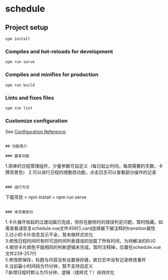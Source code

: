 # schedule

## Project setup
```
npm install
```

### Compiles and hot-reloads for development
```
npm run serve
```

### Compiles and minifies for production
```
npm run build
```

### Lints and fixes files
```
npm run lint
```

### Customize configuration
See [Configuration Reference](https://cli.vuejs.org/config/).
```

## 功能简介

### 基本功能
```
1.简单的日程管理组件，少量参数可自定义（每日起止时间，每周需要的天数，卡牌背景色） 
2.可以进行日程的增删改功能，点击日志可以查看部分操作的记录  
```

### 运行方式
```
下载项目  > npm install > npm run serve
```

### 未完善部分
```
1.卡片展开收起的过渡动画已完成，但存在删除时的错误判定问题，暂时隐藏，如需查看请恢复schedule.vue文件456行.card选择器下被注释的transition属性  
2.过小的卡片信息显示不全，暂未做样式优化  
3.修改日程时间时有时可选时间列表错误的加载了所有时间，为待解决的BUG  
4.相邻卡片颜色不能相同的判断逻辑未完成，暂时注释掉，位置在schedule.vue文件239-257行  
5.修改即保存，标题与内容没有设置保存键，故日志中没有记录修改事件  
6.当前最小时间段为15分钟，暂不支持自定义  
7.新增日程时默认为15分钟，逻辑（或样式？）尚待优化  
```